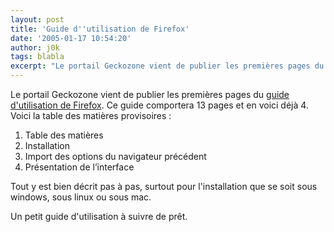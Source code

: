 ```yaml
---
layout: post
title: 'Guide d''utilisation de Firefox'
date: '2005-01-17 10:54:20'
author: j0k
tags: blabla
excerpt: "Le portail Geckozone vient de publier les premières pages du [guide d'utilisation de Firefox](http://www.geckozone.org/articles/2005/01/16/75-guide-d-utilisation-de-firefox-1-0-pour-debutants-partie-1-13). Ce guide comportera 13 pages et en voici déjà 4.     \nVoici la table des matières provisoires :   \n   1. Table des matières  \n   2.      …"
---
```


Le portail Geckozone vient de publier les premières pages du [guide d'utilisation de Firefox](http://www.geckozone.org/articles/2005/01/16/75-guide-d-utilisation-de-firefox-1-0-pour-debutants-partie-1-13). Ce guide comportera 13 pages et en voici déjà 4.
Voici la table des matières provisoires :
   1. Table des matières
   2. Installation
   3. Import des options du navigateur précédent
   4. Présentation de l’interface

Tout y est bien décrit pas à pas, surtout pour l'installation que se soit sous windows, sous linux ou sous mac.

Un petit guide d'utilisation à suivre de prêt.
